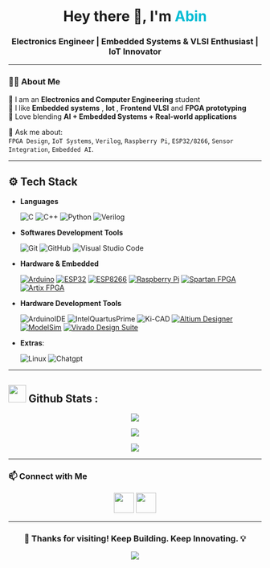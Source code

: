 

<h1 align="center">
  Hey there 👋, I'm <span style="color:#00bcd4;">Abin </span>
</h1>

<h3 align="center"> Electronics Engineer | Embedded Systems & VLSI Enthusiast | IoT Innovator</h3>

---

### 👨‍💻 About Me

🔹 I am  an **Electronics and Computer Engineering** student  
🔹 I like **Embedded systems** , **Iot** , **Frontend VLSI**  and  **FPGA prototyping**     
🔹 Love blending **AI + Embedded Systems + Real-world applications**  


💬 Ask me about:  
`FPGA Design`, `IoT Systems`, `Verilog`, `Raspberry Pi`, `ESP32/8266`, `Sensor Integration`, `Embedded AI`.

---

## ⚙️ Tech Stack
- **Languages**
    
    ![C](https://img.shields.io/badge/C%20-%232370ED.svg?style=for-the-badge&logo=c&logoColor=white)
    ![C++](https://img.shields.io/badge/C++%20-%2300599C.svg?style=for-the-badge&logo=c%2B%2B&logoColor=)
    ![Python](https://img.shields.io/badge/Python%20-%23ffd966.svg?style=for-the-badge&logo=python&logoColor=black)
    ![Verilog](https://img.shields.io/badge/Verilog%20HDL-%23000000.svg?style=for-the-badge&logo=verilog&logoColor=white)


- **Softwares Development Tools** 

    ![Git](https://img.shields.io/badge/git-%23F05033.svg?style=for-the-badge&logo=git&logoColor=white)
    ![GitHub](https://img.shields.io/badge/github-%23121011.svg?style=for-the-badge&logo=github&logoColor=white)
    ![Visual Studio Code](https://img.shields.io/badge/Visual%20Studio%20Code-%237148d8.svg?style=for-the-badge&logo=visual-studio-code&logoColor=white)

- **Hardware & Embedded**
  
    [![Arduino](https://img.shields.io/badge/Arduino-00979D?style=for-the-badge&logo=arduino&logoColor=white)](https://www.arduino.cc/)
    [![ESP32](https://img.shields.io/badge/ESP32-32-007ACC?style=for-the-badge&logo=espressif&logoColor=white)](https://www.espressif.com/en/products/socs/esp32)
    [![ESP8266](https://img.shields.io/badge/ESP8266-FF0000?style=for-the-badge&logo=espressif&logoColor=white)](https://www.espressif.com/en/products/socs/esp8266)
    [![Raspberry Pi](https://img.shields.io/badge/Raspberry%20Pi-C51A4A?style=for-the-badge&logo=raspberrypi&logoColor=white)](https://www.raspberrypi.com/)
    [![Spartan FPGA](https://img.shields.io/badge/Spartan%20FPGA-E01F27?style=for-the-badge&logo=xilinx&logoColor=white)](https://www.xilinx.com/products/silicondevices/fpga/spartan.html)
    [![Artix FPGA](https://img.shields.io/badge/Artix%20FPGA-0061A8?style=for-the-badge&logo=xilinx&logoColor=white)](https://www.xilinx.com/products/silicon-devices/fpga/artix.html)

- **Hardware Development Tools**
  
    ![ArduinoIDE](https://img.shields.io/badge/Arduino-0078d7.svg?style=for-the-badge&logo=arduino&logoColor=white)
    ![IntelQuartusPrime](https://img.shields.io/badge/Intel%20Quartus%20Prime-0078d7.svg?style=for-the-badge&logo=intel&logoColor=white)
    ![Ki-CAD](https://img.shields.io/badge/Ki%20Cad-0078d7.svg?style=for-the-badge&logo=kicad&logoColor=white)
    [![Altium Designer](https://img.shields.io/badge/Altium%20Designer-A5915F?style=for-the-badge&logo=altiumdesigner&logoColor=white)](https://www.altium.com/)
    [![ModelSim](https://img.shields.io/badge/ModelSim-FFA500?style=for-the-badge&logo=modelsim&logoColor=white)](https://www.mentor.com/products/fv/modelsim/)
    [![Vivado Design Suite](https://img.shields.io/badge/Vivado-001528?style=for-the-badge&logo=xilinx&logoColor=white)](https://www.xilinx.com/products/design-tools/vivado.html)

- **Extras**:
    
    ![Linux](https://img.shields.io/badge/Linux-FCC624?style=for-the-badge&logo=linux&logoColor=black)
    ![Chatgpt](https://img.shields.io/badge/Chatgpt-FC624?style=for-the-badge&logo=CHATgpt&logoColor=black)    
---


## <img src="https://media.giphy.com/media/iY8CRBdQXODJSCERIr/giphy.gif" width="35"><b> Github Stats : </b>

<p align="center">
  <img src="https://github-readme-streak-stats.herokuapp.com?user=abin-abraham248&theme=tokyonight&hide_border=true" />
</p>

<p align="center">
  <img src="https://github-readme-stats.vercel.app/api?username=abin-abraham248&show_icons=true&theme=tokyonight&hide_border=true" />
</p>

<p align="center">
  <img src="https://github-readme-stats.vercel.app/api/top-langs/?username=abin-abraham248&layout=compact&theme=tokyonight&hide_border=true" />
</p>

---


### 📫 Connect with Me

<p align="center">
  <a href="mailto:abinabraham248@gmail.com"><img src="https://skillicons.dev/icons?i=gmail" height="40"/></a>
  <a href="https://linkedin.com/in/abin-abraham248"><img src="https://skillicons.dev/icons?i=linkedin" height="40"/></a>
</p>

---

<h3 align="center">💙 Thanks for visiting! Keep Building. Keep Innovating. 💡</h3>

<p align="center">
  <img src="https://raw.githubusercontent.com/abin-abraham248/abin-abraham248/output/github-contribution-grid-snake-dark.svg" />
</p>
